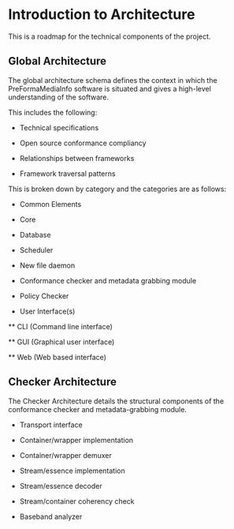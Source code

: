 # Introduction to Architecture

This is a roadmap for the technical components of the project.

## Global Architecture

The global architecture schema defines the context in which the PreFormaMediaInfo software is situated and gives a high-level understanding of the software.

This includes the following:

* Technical specifications

* Open source conformance compliancy

* Relationships between frameworks

* Framework traversal patterns

This is broken down by category and the categories are as follows:

* Common Elements

* Core

* Database

* Scheduler

* New file daemon

* Conformance checker and metadata grabbing module

* Policy Checker

* User Interface(s)

** CLI (Command line interface)

** GUI (Graphical user interface)

** Web (Web based interface)


## Checker Architecture

The Checker Architecture details the structural components of the conformance checker and metadata-grabbing module.

* Transport interface

* Container/wrapper implementation

* Container/wrapper demuxer

* Stream/essence implementation

* Stream/essence decoder

* Stream/container coherency check

* Baseband analyzer
